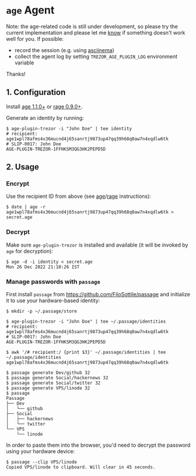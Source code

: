 # `age` Agent

Note: the age-related code is still under development, so please try the current implementation
and please let me [know](https://github.com/romanz/trezor-agent/issues/new) if something doesn't
work well for you. If possible:

 * record the session (e.g. using [asciinema](https://asciinema.org))
 * collect the agent log by setting `TREZOR_AGE_PLUGIN_LOG` environment variable

Thanks!

## 1. Configuration

Install [age 1.1.0+](https://github.com/FiloSottile/age/releases/tag/v1.1.0) or [rage 0.9.0+](https://github.com/str4d/rage/releases/tag/v0.9.0).

Generate an identity by running:

```
$ age-plugin-trezor -i "John Doe" | tee identity
# recipient: age1wpl78afms4x36mucnd4j65sanrtj9873up47qq39h68q0aw7n4xqdlw6tk
# SLIP-0017: John Doe
AGE-PLUGIN-TREZOR-1FFHKSM3QG3HK2PEPD5D
```

## 2. Usage

### Encrypt

Use the recipient ID from above (see [age](https://github.com/FiloSottile/age#usage)/[rage](https://github.com/str4d/rage#usage) instructions):
```
$ date | age -r age1wpl78afms4x36mucnd4j65sanrtj9873up47qq39h68q0aw7n4xqdlw6tk > secret.age
```

### Decrypt

Make sure `age-plugin-trezor` is installed and available (it will be invoked by `age` for decryption):

```
$ age -d -i identity < secret.age 
Mon 26 Dec 2022 21:10:26 IST
```

### Manage passwords with `passage`

First install `passage` from https://github.com/FiloSottile/passage and initialize it to use your hardware-based identity:
```
$ mkdir -p ~/.passage/store

$ age-plugin-trezor -i "John Doe" | tee ~/.passage/identities
# recipient: age1wpl78afms4x36mucnd4j65sanrtj9873up47qq39h68q0aw7n4xqdlw6tk
# SLIP-0017: John Doe
AGE-PLUGIN-TREZOR-1FFHKSM3QG3HK2PEPD5D

$ awk '/# recipient:/ {print $3}' ~/.passage/identities | tee ~/.passage/identities
age1wpl78afms4x36mucnd4j65sanrtj9873up47qq39h68q0aw7n4xqdlw6tk
```

```
$ passage generate Dev/github 32
$ passage generate Social/hackernews 32
$ passage generate Social/twitter 32
$ passage generate VPS/linode 32
$ passage
Passage
├── Dev
│   └── github
├── Social
│   ├── hackernews
│   └── twitter
└── VPS
    └── linode
```
In order to paste them into the browser, you'd need to decrypt the password using your hardware device:
```
$ passage --clip VPS/linode
Copied VPS/linode to clipboard. Will clear in 45 seconds.
```
